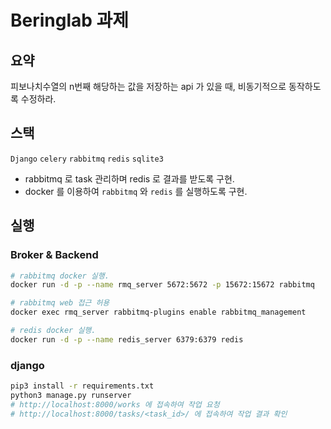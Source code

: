# Beringlab 과제

## 요약
피보나치수열의 n번째 해당하는 값을 저장하는 api 가 있을 때, 비동기적으로 동작하도록 수정하라.

## 스택
`Django` `celery` `rabbitmq` `redis` `sqlite3`

- rabbitmq 로 task 관리하며 redis 로 결과를 받도록 구현.
- docker 를 이용하여 `rabbitmq` 와 `redis` 를 실행하도록 구현.

## 실행

### Broker & Backend
```bash
# rabbitmq docker 실행.
docker run -d -p --name rmq_server 5672:5672 -p 15672:15672 rabbitmq

# rabbitmq web 접근 허용
docker exec rmq_server rabbitmq-plugins enable rabbitmq_management

# redis docker 실행.
docker run -d -p --name redis_server 6379:6379 redis
```

### django
```bash
pip3 install -r requirements.txt
python3 manage.py runserver
# http://localhost:8000/works 에 접속하여 작업 요청
# http://localhost:8000/tasks/<task_id>/ 에 접속하여 작업 결과 확인
```